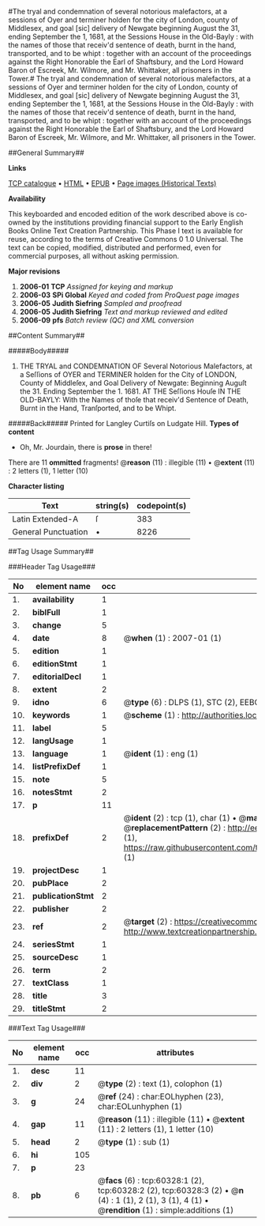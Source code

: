 #The tryal and condemnation of several notorious malefactors, at a sessions of Oyer and terminer holden for the city of London, county of Middlesex, and goal [sic] delivery of Newgate beginning August the 31, ending September the 1, 1681, at the Sessions House in the Old-Bayly : with the names of those that receiv'd sentence of death, burnt in the hand, transported, and to be whipt : together with an account of the proceedings against the Right Honorable the Earl of Shaftsbury, and the Lord Howard Baron of Escreek, Mr. Wilmore, and Mr. Whittaker, all prisoners in the Tower.#
The tryal and condemnation of several notorious malefactors, at a sessions of Oyer and terminer holden for the city of London, county of Middlesex, and goal [sic] delivery of Newgate beginning August the 31, ending September the 1, 1681, at the Sessions House in the Old-Bayly : with the names of those that receiv'd sentence of death, burnt in the hand, transported, and to be whipt : together with an account of the proceedings against the Right Honorable the Earl of Shaftsbury, and the Lord Howard Baron of Escreek, Mr. Wilmore, and Mr. Whittaker, all prisoners in the Tower.

##General Summary##

**Links**

[TCP catalogue](http://www.ota.ox.ac.uk/tcp/)  • 
[HTML](http://tei.it.ox.ac.uk/tcp/Texts-HTML/free/A63/A63150.html)  • 
[EPUB](http://tei.it.ox.ac.uk/tcp/Texts-EPUB/free/A63/A63150.epub) • 
[Page images (Historical Texts)](https://data.historicaltexts.jisc.ac.uk/view?pubId=eebo-12363372e&pageId=eebo-12363372e-60328-1)

**Availability**

This keyboarded and encoded edition of the
	       work described above is co-owned by the institutions
	       providing financial support to the Early English Books
	       Online Text Creation Partnership. This Phase I text is
	       available for reuse, according to the terms of Creative
	       Commons 0 1.0 Universal. The text can be copied,
	       modified, distributed and performed, even for
	       commercial purposes, all without asking permission.

**Major revisions**

1. __2006-01__ __TCP__ *Assigned for keying and markup*
1. __2006-03__ __SPi Global__ *Keyed and coded from ProQuest page images*
1. __2006-05__ __Judith Siefring__ *Sampled and proofread*
1. __2006-05__ __Judith Siefring__ *Text and markup reviewed and edited*
1. __2006-09__ __pfs__ *Batch review (QC) and XML conversion*

##Content Summary##

#####Body#####

1. THE TRYAL and CONDEMNATION OF Several Notorious Malefactors, at a Seſſions of OYER and TERMINER holden for the City of LONDON, County of Middleſex, and Goal Delivery of Newgate: Beginning Auguſt the 31. Ending September the 1. 1681. AT THE Seſſions Houſe IN THE OLD-BAYLY: With the Names of thoſe that receiv'd Sentence of Death, Burnt in the Hand, Tranſported, and to be Whipt. 

#####Back#####
Printed for Langley Curtiſs on Ludgate Hill.
**Types of content**

  * Oh, Mr. Jourdain, there is **prose** in there!

There are 11 **ommitted** fragments! 
 @__reason__ (11) : illegible (11)  •  @__extent__ (11) : 2 letters (1), 1 letter (10)

**Character listing**


|Text|string(s)|codepoint(s)|
|---|---|---|
|Latin Extended-A|ſ|383|
|General Punctuation|•|8226|

##Tag Usage Summary##

###Header Tag Usage###

|No|element name|occ|attributes|
|---|---|---|---|
|1.|__availability__|1||
|2.|__biblFull__|1||
|3.|__change__|5||
|4.|__date__|8| @__when__ (1) : 2007-01 (1)|
|5.|__edition__|1||
|6.|__editionStmt__|1||
|7.|__editorialDecl__|1||
|8.|__extent__|2||
|9.|__idno__|6| @__type__ (6) : DLPS (1), STC (2), EEBO-CITATION (1), OCLC (1), VID (1)|
|10.|__keywords__|1| @__scheme__ (1) : http://authorities.loc.gov/ (1)|
|11.|__label__|5||
|12.|__langUsage__|1||
|13.|__language__|1| @__ident__ (1) : eng (1)|
|14.|__listPrefixDef__|1||
|15.|__note__|5||
|16.|__notesStmt__|2||
|17.|__p__|11||
|18.|__prefixDef__|2| @__ident__ (2) : tcp (1), char (1)  •  @__matchPattern__ (2) : ([0-9\-]+):([0-9IVX]+) (1), (.+) (1)  •  @__replacementPattern__ (2) : http://eebo.chadwyck.com/downloadtiff?vid=$1&page=$2 (1), https://raw.githubusercontent.com/textcreationpartnership/Texts/master/tcpchars.xml#$1 (1)|
|19.|__projectDesc__|1||
|20.|__pubPlace__|2||
|21.|__publicationStmt__|2||
|22.|__publisher__|2||
|23.|__ref__|2| @__target__ (2) : https://creativecommons.org/publicdomain/zero/1.0/ (1), http://www.textcreationpartnership.org/docs/. (1)|
|24.|__seriesStmt__|1||
|25.|__sourceDesc__|1||
|26.|__term__|2||
|27.|__textClass__|1||
|28.|__title__|3||
|29.|__titleStmt__|2||


###Text Tag Usage###

|No|element name|occ|attributes|
|---|---|---|---|
|1.|__desc__|11||
|2.|__div__|2| @__type__ (2) : text (1), colophon (1)|
|3.|__g__|24| @__ref__ (24) : char:EOLhyphen (23), char:EOLunhyphen (1)|
|4.|__gap__|11| @__reason__ (11) : illegible (11)  •  @__extent__ (11) : 2 letters (1), 1 letter (10)|
|5.|__head__|2| @__type__ (1) : sub (1)|
|6.|__hi__|105||
|7.|__p__|23||
|8.|__pb__|6| @__facs__ (6) : tcp:60328:1 (2), tcp:60328:2 (2), tcp:60328:3 (2)  •  @__n__ (4) : 1 (1), 2 (1), 3 (1), 4 (1)  •  @__rendition__ (1) : simple:additions (1)|
